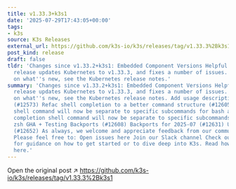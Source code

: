 ```yaml
---
title: v1.33.3+k3s1
date: '2025-07-29T17:43:05+00:00'
tags:
- k3s
source: K3s Releases
external_url: https://github.com/k3s-io/k3s/releases/tag/v1.33.3%2Bk3s1
post_kind: release
draft: false
tldr: 'Changes since v1.33.2+k3s1: Embedded Component Versions Helpful Links This
  release updates Kubernetes to v1.33.3, and fixes a number of issues. For more details
  on what''s new, see the Kubernetes release notes.'
summary: 'Changes since v1.33.2+k3s1: Embedded Component Versions Helpful Links This
  release updates Kubernetes to v1.33.3, and fixes a number of issues. For more details
  on what''s new, see the Kubernetes release notes. Add usage description for etcd-snapshot
  (#12573) Refac shell completion to a better command structure (#12605) K3s completion
  shell command will now be separate to specific subcommands for bash and zsh K3s
  completion shell command will now be separate to specific subcommands for bash and
  zsh GHA + Testing Backports (#12608) Backports for 2025-07 (#12631) Update to v1.33.3-k3s1
  (#12652) As always, we welcome and appreciate feedback from our community of users.
  Please feel free to: Open issues here Join our Slack channel Check out our documentation
  for guidance on how to get started or to dive deep into K3s. Read how you can contribute
  here.'
---
```

Open the original post ↗ https://github.com/k3s-io/k3s/releases/tag/v1.33.3%2Bk3s1
